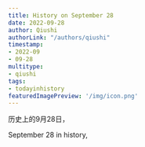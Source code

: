 ```yaml
---
title: History on September 28
date: 2022-09-28
author: Qiushi 
authorLink: "/authors/qiushi"
timestamp: 
- 2022-09
- 09-28
multitype: 
- qiushi
tags: 
- todayinhistory
featuredImagePreview: '/img/icon.png'
---
```









历史上的9月28日，

September 28 in history, 

<!--more-->

